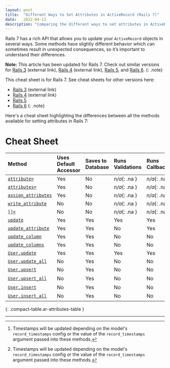```yaml
---
layout: post
title:  "Different Ways to Set Attributes in ActiveRecord (Rails 7)"
date:   2022-04-12
description: "Comparing the different ways to set attributes in ActiveRecord (Rails 7)"
---
```


Rails 7 has a rich API that allows you to update your `ActiveRecord` objects in several ways. 
Some methods have slightly different behavior which can sometimes result in unexpected consequences, so 
it’s important to understand their differences.

**Note:** This article has been updated for Rails 7. Check out similar versions for [Rails 3][rails-3-post] (external link), [Rails 4][rails-4-post] (external link), [Rails 5][rails-5-post], and [Rails 6][rails-6-post].
{: .note}

This cheat sheet is for Rails 7. See cheat sheets for other versions here:
* [Rails 3][rails-3-post] (external link)
* [Rails 4][rails-4-post] (external link)
* [Rails 5][rails-5-post]
* [Rails 6][rails-6-post]
{: .note}

Here's a cheat sheet highlighting the differences between all the methods available for setting attributes in Rails 7:

# Cheat Sheet

| Method                                    | Uses Default Accessor | Saves to Database | Runs Validations | Runs Callbacks | Updates [`updated_at/on`][timestamps] | Respects [Readonly][readonly] |
| :---------------------------------------- | :-------------------- | :---------------- | :--------------- | :------------- |:--------------------------------------| :------------- |
| [`attribute=`][attribute=]                | Yes                   | No                | _n/a_{: .na }    | _n/a_{: .na }  | _n/a_{: .na }                         | _n/a_{: .na }  |
| [`attributes=`][attributes=]              | Yes                   | No                | _n/a_{: .na }    | _n/a_{: .na }  | _n/a_{: .na }                         | _n/a_{: .na }  |
| [`assign_attributes`][assign_attributes]  | Yes                   | No                | _n/a_{: .na }    | _n/a_{: .na }  | _n/a_{: .na }                         | _n/a_{: .na }  |
| [`write_attribute`][write_attribute]      | No                    | No                | _n/a_{: .na }    | _n/a_{: .na }  | _n/a_{: .na }                         | _n/a_{: .na }  |
| [`[]=`][Hash=]                            | No                    | No                | _n/a_{: .na }    | _n/a_{: .na }  | _n/a_{: .na }                         | _n/a_{: .na }  |
| [`update`][update]                        | Yes                   | Yes               | Yes              | Yes            | Yes                                   | Yes            |
| [`update_attribute`][update_attribute]    | Yes                   | Yes               | No               | Yes            | Yes                                   | Yes            |
| [`update_column`][update_column]          | Yes                   | Yes               | No               | No             | No                                    | Yes            |
| [`update_columns`][update_columns]        | Yes                   | Yes               | No               | No             | No                                    | Yes            |
| [`User.update`][User.update]              | Yes                   | Yes               | Yes              | Yes            | Yes                                   | Yes            |
| [`User.update_all`][User.update_all]      | No                    | Yes               | No               | No             | No                                    | No             |
| [`User.upsert`][User.upsert]              | No                    | Yes               | No               | No             | No                                    | No             |
| [`User.upsert_all`][User.upsert_all]      | No                    | Yes               | No               | No             | Yes/No[^insert_upsert_all_timestamps] | No             |
| [`User.insert`][User.insert]              | No                    | Yes               | No               | No             | No                                    | No             |
| [`User.insert_all`][User.insert_all]      | No                    | Yes               | No               | No             | Yes/No[^insert_upsert_all_timestamps] | No             |
{: .compact-table.ar-attributes-table }

---

[rails-3-post]: https://davidverhasselt.com/5-ways-to-set-attributes-in-activerecord-in-rails-3/
[rails-4-post]: https://davidverhasselt.com/set-attributes-in-activerecord/
[rails-5-post]: 2019-07-15-set-attributes-in-active-record-rails-5.md
[rails-6-post]: 2020-01-30-set-attributes-in-active-record-rails-6.md

[attribute=]: https://apidock.com/rails/ActiveRecord/AttributeMethods/Write/attribute=

[attributes=]: https://api.rubyonrails.org/v7.0/classes/ActiveModel/AttributeAssignment.html#method-i-attributes-3D
[assign_attributes]: https://api.rubyonrails.org/v7.0/classes/ActiveModel/AttributeAssignment.html#method-i-assign_attributes
[write_attribute]: https://api.rubyonrails.org/v7.0/classes/ActiveRecord/AttributeMethods/Write.html#method-i-write_attribute
[Hash=]: https://api.rubyonrails.org/v7.0/classes/ActiveRecord/AttributeMethods.html#method-i-5B-5D-3D
[update]: https://api.rubyonrails.org/v7.0/classes/ActiveRecord/Persistence.html#method-i-update
[update_attribute]: https://api.rubyonrails.org/v7.0/classes/ActiveRecord/Persistence.html#method-i-update_attribute
[update_column]: https://api.rubyonrails.org/v7.0/classes/ActiveRecord/Persistence.html#method-i-update_column
[update_columns]: https://api.rubyonrails.org/v7.0/classes/ActiveRecord/Persistence.html#method-i-update_columns
[User.update]: https://api.rubyonrails.org/v7.0/classes/ActiveRecord/Persistence/ClassMethods.html#method-i-update
[User.update_all]: https://api.rubyonrails.org/v7.0/classes/ActiveRecord/Relation.html#method-i-update_all
[User.upsert]: https://api.rubyonrails.org/v7.0/classes/ActiveRecord/Persistence/ClassMethods.html#method-i-upsert
[User.upsert_all]: https://api.rubyonrails.org/v7.0/classes/ActiveRecord/Persistence/ClassMethods.html#method-i-upsert_all
[User.insert]: https://api.rubyonrails.org/v7.0/classes/ActiveRecord/Persistence/ClassMethods.html#method-i-insert
[User.insert_all]: https://api.rubyonrails.org/v7.0/classes/ActiveRecord/Persistence/ClassMethods.html#method-i-insert_all

[timestamps]: https://api.rubyonrails.org/v7.0/classes/ActiveRecord/Timestamp.html
[readonly]: https://api.rubyonrails.org/v7.0/classes/ActiveRecord/ReadonlyAttributes/ClassMethods.html#method-i-attr_readonly

[^insert_upsert_all_timestamps]: Timestamps will be updated depending on the model's `record_timestamps` config or the value of the `record_timestamps` argument passed into these methods. 
